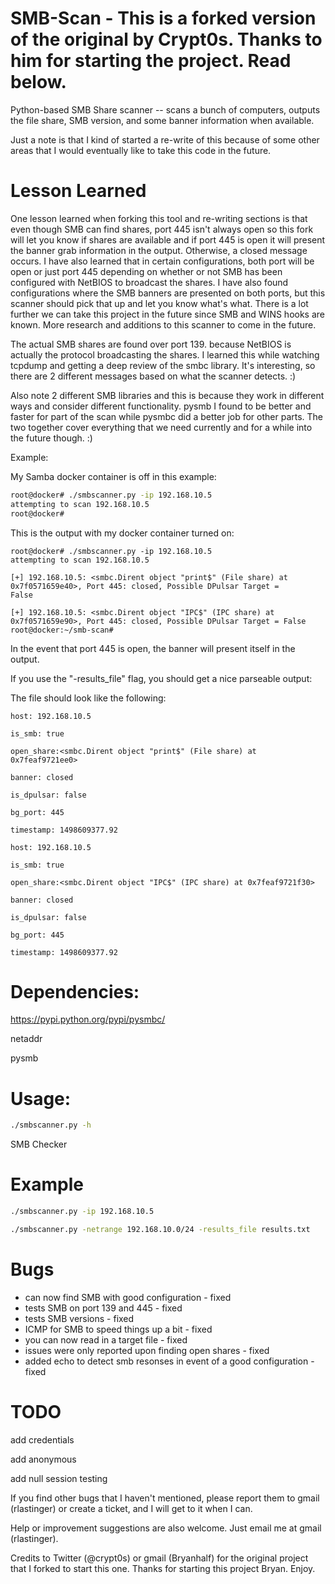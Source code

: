 SMB-Scan - This is a forked version of the original by Crypt0s. Thanks to him for starting the project.  Read below.
========

Python-based SMB Share scanner -- scans a bunch of computers, outputs the file share, SMB version, and some banner information when available.

Just a note is that I kind of started a re-write of this because of some other areas that I would eventually like to take this code in the future.

Lesson Learned
===

One lesson learned when forking this tool and re-writing sections is that even though SMB can find shares, port 445 isn't always open so this fork will let you know if shares are available and if port 445 is open it will present the
banner grab information in the output.  Otherwise, a closed message occurs.  I have also learned that in certain configurations, both port will be open or just port 445 depending on whether or not SMB has been configured with NetBIOS to broadcast the shares.  I have also found configurations where the SMB banners are presented on both ports, but this scanner should pick that up and let you know what's what.  There is a lot further we can take this project in the future since SMB and WINS hooks are known.  More research and additions to this scanner to come in the future.

The actual SMB shares are found over port 139.
because NetBIOS is actually the protocol broadcasting the shares.  I learned this while watching tcpdump and getting a deep 
review of the smbc library.  It's interesting, so there are 2 different messages based on what the scanner detects.  :)

Also note 2 different SMB libraries and this is because they work in different ways and consider different functionality.  pysmb I found to be better and faster for part of the scan while pysmbc did a better job for other parts.  The two together cover everything that we need currently and for a while into the future though. :)

Example:

My Samba docker container is off in this example:

```bash
root@docker# ./smbscanner.py -ip 192.168.10.5
attempting to scan 192.168.10.5
root@docker#
```
This is the output with my docker container turned on:

```
root@docker# ./smbscanner.py -ip 192.168.10.5
attempting to scan 192.168.10.5

[+] 192.168.10.5: <smbc.Dirent object "print$" (File share) at 0x7f0571659e40>, Port 445: closed, Possible DPulsar Target = 
False

[+] 192.168.10.5: <smbc.Dirent object "IPC$" (IPC share) at 0x7f0571659e90>, Port 445: closed, Possible DPulsar Target = False
root@docker:~/smb-scan# 
```

In the event that port 445 is open, the banner will present itself in the output.

If you use the "-results_file" flag, you should get a nice parseable output:

The file should look like the following:

```
host: 192.168.10.5

is_smb: true

open_share:<smbc.Dirent object "print$" (File share) at 0x7feaf9721ee0>

banner: closed

is_dpulsar: false

bg_port: 445

timestamp: 1498609377.92

host: 192.168.10.5

is_smb: true

open_share:<smbc.Dirent object "IPC$" (IPC share) at 0x7feaf9721f30>

banner: closed

is_dpulsar: false

bg_port: 445

timestamp: 1498609377.92
```

Dependencies:
=============

https://pypi.python.org/pypi/pysmbc/

netaddr

pysmb 

Usage:
======

```bash
./smbscanner.py -h
```

SMB Checker
  
Example
===

```bash
./smbscanner.py -ip 192.168.10.5

./smbscanner.py -netrange 192.168.10.0/24 -results_file results.txt
```

Bugs
====

- can now find SMB with good configuration - fixed
- tests SMB on port 139 and 445 - fixed
- tests SMB versions - fixed
- ICMP for SMB to speed things up a bit - fixed
- you can now read in a target file - fixed
- issues were only reported upon finding open shares - fixed
- added echo to detect smb resonses in event of a good configuration - fixed


TODO
===


add credentials

add anonymous

add null session testing

If you find other bugs that I haven't mentioned, please report them to gmail (rlastinger) or create a ticket, and I will get to it when I can.  

Help or improvement suggestions are also welcome.  Just email me at gmail (rlastinger).

Credits to Twitter (@crypt0s) or gmail (Bryanhalf) for the original project that I forked to start this one.
Thanks for starting this project Bryan.
Enjoy.
